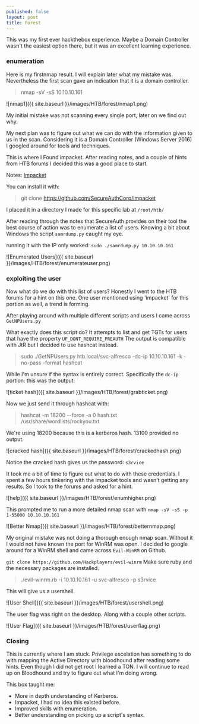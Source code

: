 ```yaml
---
published: false
layout: post
title: Forest
---
```


This was my first ever hackthebox experience. Maybe a Domain Controller wasn't the easiest option there, but it was an excellent learning experience.

### enumeration

Here is my firstnmap result. I will explain later what my mistake was. Nevertheless the first scan gave an indication that it is a domain controller.

> nmap -sV -sS 10.10.10.161

![nmap1]({{ site.baseurl }}/images/HTB/forest/nmap1.png)

My initial mistake was not scanning every single port, later on we find out why.

My next plan was to figure out what we can do with the information given to us in the scan. Considering it is a Domain Controller (Windows Server 2016) I googled around for tools and techniques.

This is where I Found impacket. After reading notes, and a couple of hints from HTB forums I decided this was a good place to start.

Notes: [Impacket](https://www.secureauth.com/labs/open-source-tools/impacket)

You can install it with:

> git clone https://github.com/SecureAuthCorp/impacket

I placed it in a directory I made for this specific lab at `/root/htb/`

After reading through the notes that SecureAuth provides on their tool the best course of action was to enumerate a list of users. Knowing a bit about Windows the script `samrdump.py`	caught my eye.

running it with the IP only worked:   `sudo ./samrdump.py 10.10.10.161`

![Enumerated Users]({{ site.baseurl }}/images/HTB/forest/enumerateuser.png)

### exploiting the user

Now what do we do with this list of users? Honestly I went to the HTB forums for a hint on this one. One user mentioned using 'impacket' for this portion as well, a trend is forming.

After playing around with multiple different scripts and users I came across `GetNPUsers.py`

What exactly does this script do? It attempts to list and get TGTs for users that have the property `UF_DONT_REQUIRE_PREAUTH`
The output is compatible with JtR but I decided to use hashcat instead.

> sudo ./GetNPUsers.py htb.local/svc-alfresco -dc-ip 10.10.10.161 -k -no-pass -format hashcat

While I'm unsure if the syntax is entirely correct. Specifically the `dc-ip` portion: this was the output:

![ticket hash]({{ site.baseurl }}/images/HTB/forest/grabticket.png)

Now we just send it through hashcat with:
 
> hashcat -m 18200 --force -a 0 hash.txt /usr/share/wordlists/rockyou.txt

We're using 18200 because this is a kerberos hash. 13100 provided no output.

![cracked hash]({{ site.baseurl }}/images/HTB/forest/crackedhash.png)

Notice the cracked hash gives us the password: `s3rvice` 

It took me a bit of time to figure out what to do with these credentials. I spent a few hours tinkering with the impacket tools and wasn't getting any results. So I took to the forums and asked for a hint.

![help]({{ site.baseurl }}/images/HTB/forest/enumhigher.png)

This prompted me to run a more detailed nmap scan with `nmap -sV -sS -p 1-55000 10.10.10.161`

![Better Nmap]({{ site.baseurl }}/images/HTB/forest/betternmap.png)

My original mistake was not doing a thorough enough nmap scan. Without it I would not have known the port for WinRM was open. I decided to google around for a WinRM shell and came across `Evil-WinRM` on Github.

`git clone https://github.com/Hackplayers/evil-winrm` Make sure ruby and the necessary packages are installed.

> ./evil-winrm.rb -i 10.10.10.161 -u svc-alfresco -p s3rvice

This will give us a usershell. 

![User Shell]({{ site.baseurl }}/images/HTB/forest/usershell.png)

The user flag was right on the desktop. Along with a couple other scripts.

![User Flag]({{ site.baseurl }}/images/HTB/forest/userflag.png)


### Closing


This is currently where I am stuck. Privilege escelation has something to do with mapping the Active Directory with bloodhound after reading some hints. Even though I did not get root I learned a TON. I will continue to read up on Bloodhound and try to figure out what I'm doing wrong.

This box taught me:
- More in depth understanding of Kerberos.
- Impacket, I had no idea this existed before.
- Improved skills with enumeration.
- Better understanding on picking up a script's syntax.







